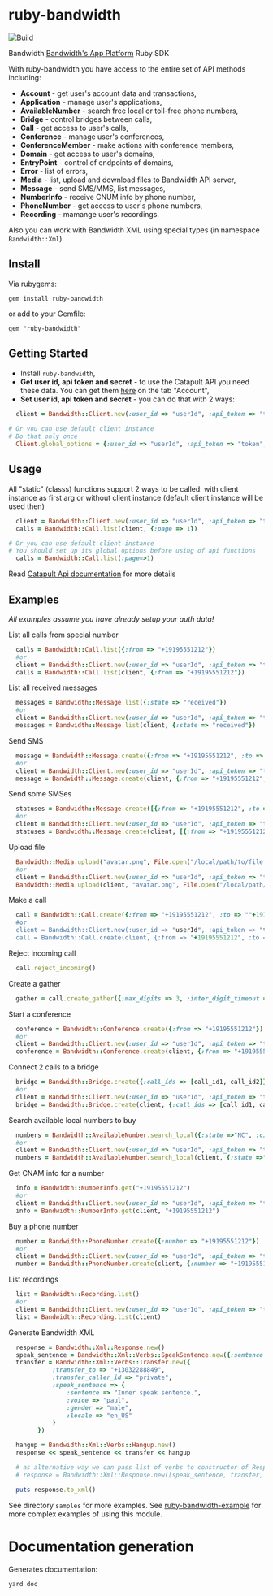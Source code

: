 # ruby-bandwidth

[![Build](https://travis-ci.org/bandwidthcom/ruby-bandwidth.png)](https://travis-ci.org/bandwidthcom/ruby-bandwidth)

Bandwidth [Bandwidth's App Platform](ap.bandwidth.com/?utm_medium=social&utm_source=github&utm_campaign=dtolb&utm_content=) Ruby SDK

With ruby-bandwidth  you have access to the entire set of API methods including:
* **Account** - get user's account data and transactions,
* **Application** - manage user's applications,
* **AvailableNumber** - search free local or toll-free phone numbers,
* **Bridge** - control bridges between calls,
* **Call** - get access to user's calls,
* **Conference** - manage user's conferences,
* **ConferenceMember** - make actions with conference members,
* **Domain** - get access to user's domains,
* **EntryPoint** - control of endpoints of domains,
* **Error** - list of errors,
* **Media** - list, upload and download files to Bandwidth API server,
* **Message** - send SMS/MMS, list messages,
* **NumberInfo** - receive CNUM info by phone number,
* **PhoneNumber** - get access to user's phone numbers,
* **Recording** - mamange user's recordings.

Also you can work with Bandwidth XML using special types (in namespace `Bandwidth::Xml`). 
## Install

Via rubygems:

    gem install ruby-bandwidth

or add to your Gemfile:

    gem "ruby-bandwidth"


## Getting Started

* Install `ruby-bandwidth`,
* **Get user id, api token and secret** - to use the Catapult API you need these data.  You can get them [here](https://catapult.inetwork.com/pages/catapult.jsf) on the tab "Account",
* **Set user id, api token and secret** - you can do that with 2 ways:

```ruby
  client = Bandwidth::Client.new(:user_id => "userId", :api_token => "token", :api_secret => "secret")
  
# Or you can use default client instance
# Do that only once
  Client.global_options = {:user_id => "userId", :api_token => "token", :api_secret => "secret"}
```



## Usage

All "static" (classs) functions support 2 ways to be called: with client instance as first arg or without client instance (default client instance will be used then)

```ruby
  client = Bandwidth::Client.new(:user_id => "userId", :api_token => "token", :api_secret => "secret")
  calls = Bandwidth::Call.list(client, {:page => 1})

# Or you can use default client instance
# You should set up its global options before using of api functions
  calls = Bandwidth::Call.list(:page=>1)
```

Read [Catapult Api documentation](https://catapult.inetwork.com/docs/api-docs/) for more details

## Examples
*All examples assume you have already setup your auth data!*

List all calls from special number

```ruby
  calls = Bandwidth::Call.list({:from => "+19195551212"})
  #or
  client = Bandwidth::Client.new(:user_id => "userId", :api_token => "token", :api_secret => "secret")
  calls = Bandwidth::Call.list(client, {:from => "+19195551212"})
```

List all received messages

```ruby
  messages = Bandwidth::Message.list({:state => "received"})
  #or
  client = Bandwidth::Client.new(:user_id => "userId", :api_token => "token", :api_secret => "secret")
  messages = Bandwidth::Message.list(client, {:state => "received"})
```

Send SMS

```ruby
  message = Bandwidth::Message.create({:from => "+19195551212", :to => "+191955512142", :text => "Test"})
  #or
  client = Bandwidth::Client.new(:user_id => "userId", :api_token => "token", :api_secret => "secret")
  message = Bandwidth::Message.create(client, {:from => "+19195551212", :to => "+191955512142", :text => "Test"})
```

Send some SMSes

```ruby
  statuses = Bandwidth::Message.create([{:from => "+19195551212", :to => "+191955512142", :text => "Test"}, {:from => "+19195551212", :to => "+191955512143", :text => "Test2"}])
  #or
  client = Bandwidth::Client.new(:user_id => "userId", :api_token => "token", :api_secret => "secret")
  statuses = Bandwidth::Message.create(client, [{:from => "+19195551212", :to => "+191955512142", :text => "Test"}, {:from => "+19195551212", :to => "+191955512143", :text => "Test2"}])
```
Upload file 

```ruby
  Bandwidth::Media.upload("avatar.png", File.open("/local/path/to/file.png", "r"), "image/png")
  #or
  client = Bandwidth::Client.new(:user_id => "userId", :api_token => "token", :api_secret => "secret")
  Bandwidth::Media.upload(client, "avatar.png", File.open("/local/path/to/file.png", "r"), "image/png")
```

Make a call

```ruby
  call = Bandwidth::Call.create({:from => "+19195551212", :to => ""+191955512142"})
  #or
  client = Bandwidth::Client.new(:user_id => "userId", :api_token => "token", :api_secret => "secret")
  call = Bandwidth::Call.create(client, {:from => "+19195551212", :to => ""+191955512142"})
```

Reject incoming call

```ruby
  call.reject_incoming()
```

Create a gather
```ruby
  gather = call.create_gather({:max_digits => 3, :inter_digit_timeout => 5, :prompt => {:sentence => "Please enter 3 digits"}})
```

Start a conference
```ruby
  conference = Bandwidth::Conference.create({:from => "+19195551212"})
  #or
  client = Bandwidth::Client.new(:user_id => "userId", :api_token => "token", :api_secret => "secret")
  conference = Bandwidth::Conference.create(client, {:from => "+19195551212"})
```

Connect 2 calls to a bridge

```ruby
  bridge = Bandwidth::Bridge.create({:call_ids => [call_id1, call_id2]})
  #or
  client = Bandwidth::Client.new(:user_id => "userId", :api_token => "token", :api_secret => "secret")
  bridge = Bandwidth::Bridge.create(client, {:call_ids => [call_id1, call_id2]})
```

Search available local numbers to buy

```ruby
  numbers = Bandwidth::AvailableNumber.search_local({:state =>"NC", :city => "Cary"})
  #or
  client = Bandwidth::Client.new(:user_id => "userId", :api_token => "token", :api_secret => "secret")
  numbers = Bandwidth::AvailableNumber.search_local(client, {:state =>"NC", :city => "Cary"})
```
Get CNAM info for a number

```ruby
  info = Bandwidth::NumberInfo.get("+19195551212")
  #or
  client = Bandwidth::Client.new(:user_id => "userId", :api_token => "token", :api_secret => "secret")
  info = Bandwidth::NumberInfo.get(client, "+19195551212")
```

Buy a phone number

```ruby
  number = Bandwidth::PhoneNumber.create({:number => "+19195551212"})
  #or
  client = Bandwidth::Client.new(:user_id => "userId", :api_token => "token", :api_secret => "secret")
  number = Bandwidth::PhoneNumber.create(client, {:number => "+19195551212"})
```

List recordings

```ruby
  list = Bandwidth::Recording.list()
  #or
  client = Bandwidth::Client.new(:user_id => "userId", :api_token => "token", :api_secret => "secret")
  list = Bandwidth::Recording.list(client)
```

Generate Bandwidth XML

```ruby
  response = Bandwidth::Xml::Response.new()
  speak_sentence = Bandwidth::Xml::Verbs::SpeakSentence.new({:sentence => "Transferring your call, please wait.", :voice => "paul", :gender => "male", :locale => "en_US"})
  transfer = Bandwidth::Xml::Verbs::Transfer.new({
            :transfer_to => "+13032288849",
            :transfer_caller_id => "private",
            :speak_sentence => {
                :sentence => "Inner speak sentence.",
                :voice => "paul",
                :gender => "male",
                :locale => "en_US"
            }
        })

  hangup = Bandwidth::Xml::Verbs::Hangup.new()
  response << speak_sentence << transfer << hangup 

  # as alternative way we can pass list of verbs to constructor of Response
  # response = Bandwidth::Xml::Response.new([speak_sentence, transfer, hangup])

  puts response.to_xml()
```


See directory `samples` for more examples.
See [ruby-bandwidth-example](https://github.com/bandwidthcom/ruby-bandwidth-example) for more complex examples of using this module.



# Documentation generation

Generates documentation:

    yard doc


